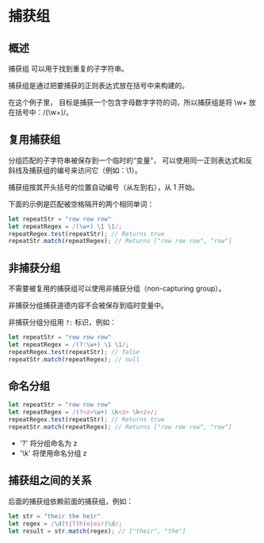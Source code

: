 # 捕获组

## 概述

捕获组 可以用于找到重复的子字符串。

捕获组是通过把要捕获的正则表达式放在括号中来构建的。 

在这个例子里， 目标是捕获一个包含字母数字字符的词，所以捕获组是将 \w+ 放在括号中：/(\w+)/。

## 复用捕获组

分组匹配的子字符串被保存到一个临时的“变量”， 可以使用同一正则表达式和反斜线及捕获组的编号来访问它（例如：\1）。

捕获组按其开头括号的位置自动编号（从左到右），从 1 开始。

下面的示例是匹配被空格隔开的两个相同单词：

```javascript
let repeatStr = "row row row"
let repeatRegex = /(\w+) \1 \1/;
repeatRegex.test(repeatStr); // Returns true
repeatStr.match(repeatRegex); // Returns ["row row row", "row"]
```

## 非捕获分组

不需要被复用的捕获组可以使用非捕获分组（non-capturing group）。

非捕获分组捕获道德内容不会被保存到临时变量中。

非捕获分组分组用 `?:` 标识，例如：

```javascript
let repeatStr = "row row row"
let repeatRegex = /(?:\w+) \1 \1/;
repeatRegex.test(repeatStr); // false
repeatStr.match(repeatRegex); // null
```

## 命名分组

```javascript
let repeatStr = "row row row"
let repeatRegex = /(?<z>\w+) \k<z> \k<z>/;
repeatRegex.test(repeatStr); // Returns true
repeatStr.match(repeatRegex); // Returns ["row row row", "row"]
```
- '?<z>' 将分组命名为 z
- '\k<z>' 将使用命名分组 z

## 捕获组之间的关系

后面的捕获组依赖前面的捕获组，例如：

```javascript
let str = "their the heir"
let regex = /\d(t|T)h(e|eir)\d/;
let result = str.match(regex); // ["their", "the"]
```